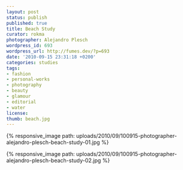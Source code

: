 ```yaml
---
layout: post
status: publish
published: true
title: Beach Study
curator: rokma
photographer: Alejandro Plesch
wordpress_id: 693
wordpress_url: http://fumes.dev/?p=693
date: '2010-09-15 23:31:18 +0200'
categories: studies
tags:
- fashion
- personal-works
- photography
- beauty
- glamour
- editorial
- water
license:
thumb: beach.jpg
---
```


{% responsive_image path: uploads/2010/09/100915-photographer-alejandro-plesch-beach-study-01.jpg %}

{% responsive_image path: uploads/2010/09/100915-photographer-alejandro-plesch-beach-study-02.jpg %}

